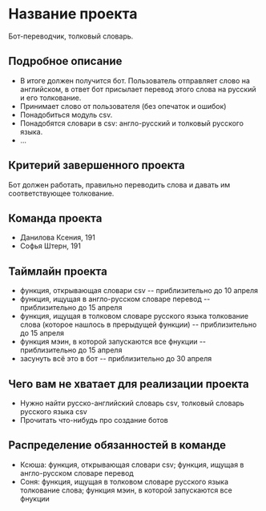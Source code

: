 # Название проекта

Бот-переводчик, толковый словарь.

## Подробное описание

- В итоге должен получится бот. Пользователь отправляет слово на английском, в ответ бот присылает перевод этого слова на русский и его толкование.
- Принимает слово от пользователя (без опечаток и ошибок)
- Понадобиться модуль csv.
- Понадобятся словари в csv: англо-русский и толковый русского языка.
- ...

## Критерий завершенного проекта

Бот должен работать, правильно переводить слова и давать им соответствующее толкование.

## Команда проекта

- Данилова Ксения, 191
- Софья Штерн, 191

## Таймлайн проекта

- функция, открывающая словари csv -- приблизительно до 10 апреля
- функция, ищущая в англо-русском словаре перевод -- приблизительно до 15 апреля
- функция, ищущая в толковом словаре русского языка толкование слова (которое нашлось в прерыдущей функции) -- приблизительно до 15 апреля
- функция мэин, в которой запускаются все фнукции -- приблизительно до 15 апреля
- засунуть всё это в бот -- приблизительно до 30 апреля

## Чего вам не хватает для реализации проекта

- Нужно найти русско-английский словарь csv, толковый словарь русского языка csv
- Прочитать что-нибудь про создание ботов

## Распределение обязанностей в команде

- Ксюша: функция, открывающая словари csv; функция, ищущая в англо-русском словаре перевод
- Соня: функция, ищущая в толковом словаре русского языка толкование слова; функция мэин, в которой запускаются все фнукции
